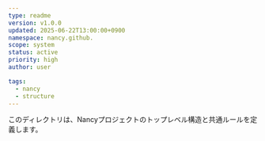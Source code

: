 ```yaml
---
type: readme
version: v1.0.0
updated: 2025-06-22T13:00:00+0900
namespace: nancy.github.
scope: system
status: active
priority: high
author: user

tags:
  - nancy
  - structure
---
```


このディレクトリは、Nancyプロジェクトのトップレベル構造と共通ルールを定義します。